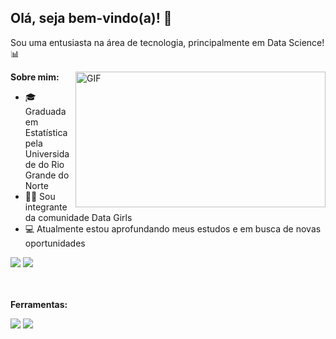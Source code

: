 ## Olá, seja bem-vindo(a)! 👋

 
Sou uma entusiasta na área de tecnologia, principalmente em Data Science! 📊

   <img align="right" alt="GIF" src="https://media.giphy.com/media/h408T6Y5GfmXBKW62l/giphy.gif" width="400" height="217" />

**Sobre mim:**

- 🎓 Graduada em Estatística pela Universidade do Rio Grande do Norte
- 👩‍💻 Sou integrante da comunidade Data Girls
- 💻 Atualmente estou aprofundando meus estudos e em busca de novas oportunidades

<div> 
 <a href = "mailto:raiannyssoares@gmail.com"><img src="https://img.shields.io/badge/Gmail-D14836?style=for-the-badge&logo=gmail&logoColor=white" target="_blank"></a>
 <a href="https://www.linkedin.com/in/raiannysoares/" target="_blank"><img src="https://img.shields.io/badge/-LinkedIn-%230077B5?style=for-the-badge&logo=linkedin&logoColor=white" target="_blank"></a>  
</div>


</br>
<br>

**Ferramentas:**
<div> 
 <img src="https://img.shields.io/badge/Python-14354C?style=for-the-badge&logo=python&logoColor=white" target="_blank"></a>
 <img src="https://img.shields.io/badge/R-276DC3?style=for-the-badge&logo=r&logoColor=white" target="_blank"></a>  
</div>

</br>
